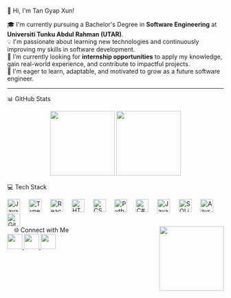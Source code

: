  👋 Hi, I'm Tan Gyap Xun!

🎓 I'm currently pursuing a Bachelor's Degree in **Software Engineering** at **Universiti Tunku Abdul Rahman (UTAR)**.  
💡 I'm passionate about learning new technologies and continuously improving my skills in software development.  
🚀 I’m currently looking for **internship opportunities** to apply my knowledge, gain real-world experience, and contribute to impactful projects.  
🌱 I'm eager to learn, adaptable, and motivated to grow as a future software engineer.

---

 📊 GitHub Stats

<div align="center">
  <img src="https://github-readme-stats.vercel.app/api?username=gx040502&show_icons=true&theme=dracula&count_private=true&include_all_commits=true&hide_border=false" height="150" />
  <img src="https://github-readme-stats.vercel.app/api/top-langs?username=gx040502&layout=compact&langs_count=6&theme=dracula&hide_border=false" height="150" />
</div>



 💻 Tech Stack

<div align="left">
  <img src="https://cdn.jsdelivr.net/gh/devicons/devicon/icons/javascript/javascript-original.svg" height="30" alt="JavaScript" />
  <img width="12" />
  <img src="https://cdn.jsdelivr.net/gh/devicons/devicon/icons/typescript/typescript-original.svg" height="30" alt="TypeScript" />
  <img width="12" />
  <img src="https://cdn.jsdelivr.net/gh/devicons/devicon/icons/react/react-original.svg" height="30" alt="React" />
  <img width="12" />
  <img src="https://cdn.jsdelivr.net/gh/devicons/devicon/icons/html5/html5-original.svg" height="30" alt="HTML5" />
  <img width="12" />
  <img src="https://cdn.jsdelivr.net/gh/devicons/devicon/icons/css3/css3-original.svg" height="30" alt="CSS3" />
  <img width="12" />
  <img src="https://cdn.jsdelivr.net/gh/devicons/devicon/icons/python/python-original.svg" height="30" alt="Python" />
  <img width="12" />
  <img src="https://cdn.jsdelivr.net/gh/devicons/devicon/icons/csharp/csharp-original.svg" height="30" alt="C#" />
  <img width="12" />
  <img src="https://cdn.jsdelivr.net/gh/devicons/devicon/icons/java/java-original.svg" height="30" alt="Java" />
  <img width="12" />
  <img src="https://cdn.jsdelivr.net/gh/devicons/devicon/icons/sqlite/sqlite-original.svg" height="30" alt="SQLite" />
  <img width="12" />
  <img src="https://cdn.jsdelivr.net/gh/devicons/devicon/icons/azuresqldatabase/azuresqldatabase-original.svg" height="30" alt="Azure SQL" />
  <img width="12" />
  <img src="https://cdn.jsdelivr.net/gh/devicons/devicon/icons/github/github-original.svg" height="30" alt="GitHub" />
</div>

<img align="right" height="150" src="https://www.gifcen.com/wp-content/uploads/2023/07/batman-gif-2.gif" />

<img width="12" />
 🌐 Connect with Me
<img height="12" />
<div align="left">
  <a href="https://www.instagram.com/cyx2517" target="_blank">
    <img src="https://img.shields.io/static/v1?message=Instagram&logo=instagram&label=&color=E4405F&logoColor=white&labelColor=&style=for-the-badge" height="35" />
  </a>

  <a href="mailto:doufish72@gmail.com">
    <img src="https://img.shields.io/static/v1?message=Gmail&logo=gmail&label=&color=D14836&logoColor=white&labelColor=&style=for-the-badge" height="35" />
  </a>

  <a href="https://www.linkedin.com/in/tan-gyap-xun-23506536b" target="_blank">
    <img src="https://img.shields.io/static/v1?message=LinkedIn&logo=linkedin&label=&color=0077B5&logoColor=white&labelColor=&style=for-the-badge" height="35" />
  </a>
</div>








